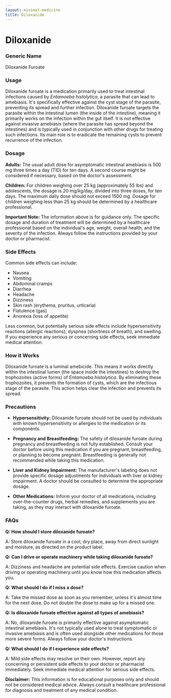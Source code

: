 ```yaml
---
layout: minimal-medicine
title: Diloxanide
---
```


# Diloxanide
### Generic Name
Diloxanide Furoate

### Usage

Diloxanide furoate is a medication primarily used to treat intestinal infections caused by *Entamoeba histolytica*, a parasite that can lead to amebiasis.  It's specifically effective against the cyst stage of the parasite, preventing its spread and further infection.  Diloxanide furoate targets the parasite within the intestinal lumen (the inside of the intestine), meaning it primarily works on the infection within the gut itself.  It is not effective against invasive amebiasis (where the parasite has spread beyond the intestines) and is typically used in conjunction with other drugs for treating such infections.  Its main role is to eradicate the remaining cysts to prevent recurrence of the infection.

### Dosage

**Adults:** The usual adult dose for asymptomatic intestinal amebiasis is 500 mg three times a day (TID) for ten days. A second course might be considered if necessary, based on the doctor's assessment.

**Children:** For children weighing over 25 kg (approximately 55 lbs) and adolescents, the dosage is 20 mg/kg/day, divided into three doses, for ten days. The maximum daily dose should not exceed 1500 mg.  Dosage for children weighing less than 25 kg should be determined by a healthcare professional.

**Important Note:**  The information above is for guidance only.  The specific dosage and duration of treatment will be determined by a healthcare professional based on the individual's age, weight, overall health, and the severity of the infection.  Always follow the instructions provided by your doctor or pharmacist.


### Side Effects

Common side effects can include:

*   Nausea
*   Vomiting
*   Abdominal cramps
*   Diarrhea
*   Headache
*   Dizziness
*   Skin rash (erythema, pruritus, urticaria)
*   Flatulence (gas)
*   Anorexia (loss of appetite)

Less common, but potentially serious side effects include hypersensitivity reactions (allergic reactions), dyspnea (shortness of breath), and swelling.  If you experience any serious or concerning side effects, seek immediate medical attention.

### How it Works

Diloxanide furoate is a luminal amebicide. This means it works directly within the intestinal lumen (the space inside the intestines) to destroy the trophozoites (active forms) of *Entamoeba histolytica*.  By eliminating these trophozoites, it prevents the formation of cysts, which are the infectious stage of the parasite. This action helps clear the infection and prevents its spread.

### Precautions

* **Hypersensitivity:**  Diloxanide furoate should not be used by individuals with known hypersensitivity or allergies to the medication or its components.

* **Pregnancy and Breastfeeding:** The safety of diloxanide furoate during pregnancy and breastfeeding is not fully established.  Consult your doctor before using this medication if you are pregnant, breastfeeding, or planning to become pregnant.  Breastfeeding is generally not recommended while taking this medication.

* **Liver and Kidney Impairment:** The manufacturer's labeling does not provide specific dosage adjustments for individuals with liver or kidney impairment.  A doctor should be consulted to determine the appropriate dosage.

* **Other Medications:**  Inform your doctor of all medications, including over-the-counter drugs, herbal remedies, and supplements you are taking, as they may interact with diloxanide furoate.


### FAQs

**Q: How should I store diloxanide furoate?**

A: Store diloxanide furoate in a cool, dry place, away from direct sunlight and moisture, as directed on the product label.

**Q: Can I drive or operate machinery while taking diloxanide furoate?**

A: Dizziness and headache are potential side effects.  Exercise caution when driving or operating machinery until you know how this medication affects you.

**Q: What should I do if I miss a dose?**

A: Take the missed dose as soon as you remember, unless it's almost time for the next dose. Do not double the dose to make up for a missed one.

**Q: Is diloxanide furoate effective against all types of amebiasis?**

A: No, diloxanide furoate is primarily effective against asymptomatic intestinal amebiasis.  It's not typically used alone to treat symptomatic or invasive amebiasis and is often used alongside other medications for those more severe forms.  Always follow your doctor's instructions.

**Q: What should I do if I experience side effects?**

A:  Mild side effects may resolve on their own.  However, report any concerning or persistent side effects to your doctor or pharmacist immediately.  Seek immediate medical attention for serious side effects.

**Disclaimer:** This information is for educational purposes only and should not be considered medical advice. Always consult a healthcare professional for diagnosis and treatment of any medical condition.
